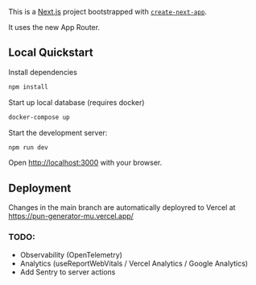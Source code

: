 This is a [Next.js](https://nextjs.org/) project bootstrapped with [`create-next-app`](https://github.com/vercel/next.js/tree/canary/packages/create-next-app).

It uses the new App Router.


## Local Quickstart

Install dependencies

```bash
npm install
```

Start up local database (requires docker)

```bash
docker-compose up
```

Start the development server:

```bash
npm run dev
```

Open [http://localhost:3000](http://localhost:3000) with your browser.


## Deployment

Changes in the main branch are automatically deployred to Vercel at https://pun-generator-mu.vercel.app/

### TODO:
- Observability (OpenTelemetry)
- Analytics (useReportWebVitals / Vercel Analytics / Google Analytics)
- Add Sentry to server actions

